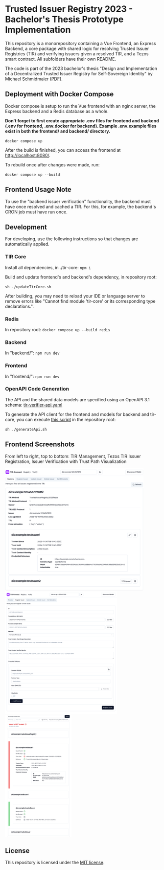 # Trusted Issuer Registry 2023 - Bachelor's Thesis Prototype Implementation

This repository is a monorepository containing a Vue Frontend, an Express Backend, a core package with shared logic for resolving Trusted Issuer Registries (TIR) and verifying issuers given a resolved TIR, and a Tezos smart contract. All subfolders have their own README.

The code is part of the 2023 bachelor's thesis "Design and Implementation of a Decentralized Trusted Issuer Registry for Self-Sovereign Identity" by Michael Schmidmaier ([PDF](https://wwwmatthes.in.tum.de/pages/dss6cww4npqp/Bachelor-s-Thesis-Michael-Schmidmaier)).

## Deployment with Docker Compose

Docker compose is setup to run the Vue frontend with an nginx server, the Express backend and a Redis database as a whole.

**Don't forget to first create appropriate .env files for frontend and backend (.env for frontend, .env.docker for backend). Example .env.example files exist in both the frontend/ and backend/ directory.**

`docker compose up`

After the build is finished, you can access the frontend at [http://localhost:8080/](http://localhost:8080/).

To rebuild once after changes were made, run:

`docker compose up --build`

## Frontend Usage Note

To use the "backend issuer verification" functionality, the backend must have once resolved and cached a TIR. For this, for example, the backend's CRON job must have run once.

## Development

For developing, use the following instructions so that changes are automatically applied.

### TIR Core

Install all dependencies, in ./tir-core: `npm i`

Build and update frontend's and backend's dependency, in repository root:

`sh ./updateTirCore.sh`

After building, you may need to reload your IDE or language server to remove errors like "Cannot find module 'tir-core' or its corresponding type declarations.".

### Redis

In repository root: `docker compose up --build redis`

### Backend

In "backend/": `npm run dev`

### Frontend

In "frontend/": `npm run dev`

### OpenAPI Code Generation

The API and the shared data models are specified using an OpenAPI 3.1 schema: [tir-verifier-api.yaml](./tir-verifier-api.yaml)

To generate the API client for the frontend and models for backend and tir-core, you can execute [this script](./generateApi.sh) in the repository root:

`sh ./generateApi.sh`

## Frontend Screenshots

From left to right, top to bottom: TIR Management, Tezos TIR Issuer Registration, Issuer Verification with Trust Path Visualization

<p float="left">
  <img src="screenshots/tirmanagement.png" height="400">
  <img src="screenshots/registerIssuer.png" height="400">
  <img src="screenshots/verifyIssuer.png" height="400">
</p>

## License

This repository is licensed under the [MIT license](./LICENSE).
